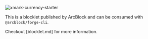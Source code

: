 ![xmark-currency-starter](https://www.arcblock.io/.netlify/functions/badge/?text=xmark-currency-starter)

This is a blocklet published by ArcBlock and can be consumed with `@arcblock/forge-cli`.

Checkout [blocklet.md] for more information.
